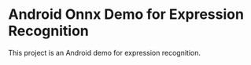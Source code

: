 # Android Onnx Demo for Expression Recognition

This project is an Android demo for expression recognition.